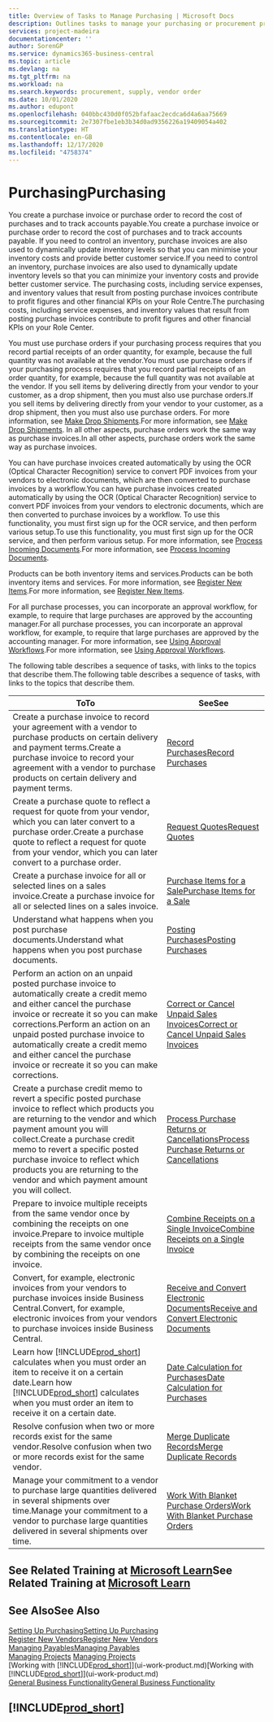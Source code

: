 ```yaml
---
title: Overview of Tasks to Manage Purchasing | Microsoft Docs
description: Outlines tasks to manage your purchasing or procurement processes, including how purchase invoices and purchase orders work.
services: project-madeira
documentationcenter: ''
author: SorenGP
ms.service: dynamics365-business-central
ms.topic: article
ms.devlang: na
ms.tgt_pltfrm: na
ms.workload: na
ms.search.keywords: procurement, supply, vendor order
ms.date: 10/01/2020
ms.author: edupont
ms.openlocfilehash: 040bbc430d0f052bfafaac2ecdca6d4a6aa75669
ms.sourcegitcommit: 2e7307fbe1eb3b34d0ad9356226a19409054a402
ms.translationtype: HT
ms.contentlocale: en-GB
ms.lasthandoff: 12/17/2020
ms.locfileid: "4758374"
---
```

# <a name="purchasing"></a><span data-ttu-id="a754d-103">Purchasing</span><span class="sxs-lookup"><span data-stu-id="a754d-103">Purchasing</span></span>
<span data-ttu-id="a754d-104">You create a purchase invoice or purchase order to record the cost of purchases and to track accounts payable.</span><span class="sxs-lookup"><span data-stu-id="a754d-104">You create a purchase invoice or purchase order to record the cost of purchases and to track accounts payable.</span></span> <span data-ttu-id="a754d-105">If you need to control an inventory, purchase invoices are also used to dynamically update inventory levels so that you can minimise your inventory costs and provide better customer service.</span><span class="sxs-lookup"><span data-stu-id="a754d-105">If you need to control an inventory, purchase invoices are also used to dynamically update inventory levels so that you can minimize your inventory costs and provide better customer service.</span></span> <span data-ttu-id="a754d-106">The purchasing costs, including service expenses, and inventory values that result from posting purchase invoices contribute to profit figures and other financial KPIs on your Role Centre.</span><span class="sxs-lookup"><span data-stu-id="a754d-106">The purchasing costs, including service expenses, and inventory values that result from posting purchase invoices contribute to profit figures and other financial KPIs on your Role Center.</span></span>

<span data-ttu-id="a754d-107">You must use purchase orders if your purchasing process requires that you record partial receipts of an order quantity, for example, because the full quantity was not available at the vendor.</span><span class="sxs-lookup"><span data-stu-id="a754d-107">You must use purchase orders if your purchasing process requires that you record partial receipts of an order quantity, for example, because the full quantity was not available at the vendor.</span></span> <span data-ttu-id="a754d-108">If you sell items by delivering directly from your vendor to your customer, as a drop shipment, then you must also use purchase orders.</span><span class="sxs-lookup"><span data-stu-id="a754d-108">If you sell items by delivering directly from your vendor to your customer, as a drop shipment, then you must also use purchase orders.</span></span> <span data-ttu-id="a754d-109">For more information, see [Make Drop Shipments](sales-how-drop-shipment.md).</span><span class="sxs-lookup"><span data-stu-id="a754d-109">For more information, see [Make Drop Shipments](sales-how-drop-shipment.md).</span></span> <span data-ttu-id="a754d-110">In all other aspects, purchase orders work the same way as purchase invoices.</span><span class="sxs-lookup"><span data-stu-id="a754d-110">In all other aspects, purchase orders work the same way as purchase invoices.</span></span>

<span data-ttu-id="a754d-111">You can have purchase invoices created automatically by using the OCR (Optical Character Recognition) service to convert PDF invoices from your vendors to electronic documents, which are then converted to purchase invoices by a workflow.</span><span class="sxs-lookup"><span data-stu-id="a754d-111">You can have purchase invoices created automatically by using the OCR (Optical Character Recognition) service to convert PDF invoices from your vendors to electronic documents, which are then converted to purchase invoices by a workflow.</span></span> <span data-ttu-id="a754d-112">To use this functionality, you must first sign up for the OCR service, and then perform various setup.</span><span class="sxs-lookup"><span data-stu-id="a754d-112">To use this functionality, you must first sign up for the OCR service, and then perform various setup.</span></span> <span data-ttu-id="a754d-113">For more information, see [Process Incoming Documents](across-process-income-documents.md).</span><span class="sxs-lookup"><span data-stu-id="a754d-113">For more information, see [Process Incoming Documents](across-process-income-documents.md).</span></span>      

<span data-ttu-id="a754d-114">Products can be both inventory items and services.</span><span class="sxs-lookup"><span data-stu-id="a754d-114">Products can be both inventory items and services.</span></span> <span data-ttu-id="a754d-115">For more information, see [Register New Items](inventory-how-register-new-items.md).</span><span class="sxs-lookup"><span data-stu-id="a754d-115">For more information, see [Register New Items](inventory-how-register-new-items.md).</span></span>

<span data-ttu-id="a754d-116">For all purchase processes, you can incorporate an approval workflow, for example, to require that large purchases are approved by the accounting manager.</span><span class="sxs-lookup"><span data-stu-id="a754d-116">For all purchase processes, you can incorporate an approval workflow, for example, to require that large purchases are approved by the accounting manager.</span></span> <span data-ttu-id="a754d-117">For more information, see [Using Approval Workflows](across-how-use-approval-workflows.md).</span><span class="sxs-lookup"><span data-stu-id="a754d-117">For more information, see [Using Approval Workflows](across-how-use-approval-workflows.md).</span></span>

<span data-ttu-id="a754d-118">The following table describes a sequence of tasks, with links to the topics that describe them.</span><span class="sxs-lookup"><span data-stu-id="a754d-118">The following table describes a sequence of tasks, with links to the topics that describe them.</span></span>

| <span data-ttu-id="a754d-119">To</span><span class="sxs-lookup"><span data-stu-id="a754d-119">To</span></span> | <span data-ttu-id="a754d-120">See</span><span class="sxs-lookup"><span data-stu-id="a754d-120">See</span></span> |
| --- | --- |
| <span data-ttu-id="a754d-121">Create a purchase invoice to record your agreement with a vendor to purchase products on certain delivery and payment terms.</span><span class="sxs-lookup"><span data-stu-id="a754d-121">Create a purchase invoice to record your agreement with a vendor to purchase products on certain delivery and payment terms.</span></span> |[<span data-ttu-id="a754d-122">Record Purchases</span><span class="sxs-lookup"><span data-stu-id="a754d-122">Record Purchases</span></span>](purchasing-how-record-purchases.md) |
|<span data-ttu-id="a754d-123">Create a purchase quote to reflect a request for quote from your vendor, which you can later convert to a purchase order.</span><span class="sxs-lookup"><span data-stu-id="a754d-123">Create a purchase quote to reflect a request for quote from your vendor, which you can later convert to a purchase order.</span></span>|[<span data-ttu-id="a754d-124">Request Quotes</span><span class="sxs-lookup"><span data-stu-id="a754d-124">Request Quotes</span></span>](purchasing-how-request-quotes.md)|
| <span data-ttu-id="a754d-125">Create a purchase invoice for all or selected lines on a sales invoice.</span><span class="sxs-lookup"><span data-stu-id="a754d-125">Create a purchase invoice for all or selected lines on a sales invoice.</span></span> |[<span data-ttu-id="a754d-126">Purchase Items for a Sale</span><span class="sxs-lookup"><span data-stu-id="a754d-126">Purchase Items for a Sale</span></span>](purchasing-how-purchase-products-sale.md) |
|<span data-ttu-id="a754d-127">Understand what happens when you post purchase documents.</span><span class="sxs-lookup"><span data-stu-id="a754d-127">Understand what happens when you post purchase documents.</span></span>|[<span data-ttu-id="a754d-128">Posting Purchases</span><span class="sxs-lookup"><span data-stu-id="a754d-128">Posting Purchases</span></span>](ui-post-purchases.md)|
| <span data-ttu-id="a754d-129">Perform an action on an unpaid posted purchase invoice to automatically create a credit memo and either cancel the purchase invoice or recreate it so you can make corrections.</span><span class="sxs-lookup"><span data-stu-id="a754d-129">Perform an action on an unpaid posted purchase invoice to automatically create a credit memo and either cancel the purchase invoice or recreate it so you can make corrections.</span></span> |[<span data-ttu-id="a754d-130">Correct or Cancel Unpaid Sales Invoices</span><span class="sxs-lookup"><span data-stu-id="a754d-130">Correct or Cancel Unpaid Sales Invoices</span></span>](purchasing-how-correct-cancel-unpaid-purchase-invoices.md) |
| <span data-ttu-id="a754d-131">Create a purchase credit memo to revert a specific posted purchase invoice to reflect which products you are returning to the vendor and which payment amount you will collect.</span><span class="sxs-lookup"><span data-stu-id="a754d-131">Create a purchase credit memo to revert a specific posted purchase invoice to reflect which products you are returning to the vendor and which payment amount you will collect.</span></span> |[<span data-ttu-id="a754d-132">Process Purchase Returns or Cancellations</span><span class="sxs-lookup"><span data-stu-id="a754d-132">Process Purchase Returns or Cancellations</span></span>](purchasing-how-register-new-vendors.md) |
|<span data-ttu-id="a754d-133">Prepare to invoice multiple receipts from the same vendor once by combining the receipts on one invoice.</span><span class="sxs-lookup"><span data-stu-id="a754d-133">Prepare to invoice multiple receipts from the same vendor once by combining the receipts on one invoice.</span></span>|[<span data-ttu-id="a754d-134">Combine Receipts on a Single Invoice</span><span class="sxs-lookup"><span data-stu-id="a754d-134">Combine Receipts on a Single Invoice</span></span>](purchasing-how-to-combine-receipts.md)|
|<span data-ttu-id="a754d-135">Convert, for example, electronic invoices from your vendors to purchase invoices inside Business Central.</span><span class="sxs-lookup"><span data-stu-id="a754d-135">Convert, for example, electronic invoices from your vendors to purchase invoices inside Business Central.</span></span>|[<span data-ttu-id="a754d-136">Receive and Convert Electronic Documents</span><span class="sxs-lookup"><span data-stu-id="a754d-136">Receive and Convert Electronic Documents</span></span>](purchasing-how-to-receive-and-convert-electronic-documents.md)|
| <span data-ttu-id="a754d-137">Learn how [!INCLUDE[prod_short](includes/prod_short.md)] calculates when you must order an item to receive it on a certain date.</span><span class="sxs-lookup"><span data-stu-id="a754d-137">Learn how [!INCLUDE[prod_short](includes/prod_short.md)] calculates when you must order an item to receive it on a certain date.</span></span>|[<span data-ttu-id="a754d-138">Date Calculation for Purchases</span><span class="sxs-lookup"><span data-stu-id="a754d-138">Date Calculation for Purchases</span></span>](purchasing-date-calculation-for-purchases.md)|
|<span data-ttu-id="a754d-139">Resolve confusion when two or more records exist for the same vendor.</span><span class="sxs-lookup"><span data-stu-id="a754d-139">Resolve confusion when two or more records exist for the same vendor.</span></span>|[<span data-ttu-id="a754d-140">Merge Duplicate Records</span><span class="sxs-lookup"><span data-stu-id="a754d-140">Merge Duplicate Records</span></span>](sales-how-merge-duplicate-records.md)|
|<span data-ttu-id="a754d-141">Manage your commitment to a vendor to purchase large quantities delivered in several shipments over time.</span><span class="sxs-lookup"><span data-stu-id="a754d-141">Manage your commitment to a vendor to purchase large quantities delivered in several shipments over time.</span></span>|[<span data-ttu-id="a754d-142">Work With Blanket Purchase Orders</span><span class="sxs-lookup"><span data-stu-id="a754d-142">Work With Blanket Purchase Orders</span></span>](sales-how-to-create-blanket-sales-orders.md)|

## <a name="see-related-training-at-microsoft-learn"></a><span data-ttu-id="a754d-143">See Related Training at [Microsoft Learn](/learn/paths/purchase-items-services-dynamics-365-business-central/)</span><span class="sxs-lookup"><span data-stu-id="a754d-143">See Related Training at [Microsoft Learn](/learn/paths/purchase-items-services-dynamics-365-business-central/)</span></span>

## <a name="see-also"></a><span data-ttu-id="a754d-144">See Also</span><span class="sxs-lookup"><span data-stu-id="a754d-144">See Also</span></span>
[<span data-ttu-id="a754d-145">Setting Up Purchasing</span><span class="sxs-lookup"><span data-stu-id="a754d-145">Setting Up Purchasing</span></span>](purchasing-setup-purchasing.md)  
[<span data-ttu-id="a754d-146">Register New Vendors</span><span class="sxs-lookup"><span data-stu-id="a754d-146">Register New Vendors</span></span>](purchasing-how-register-new-vendors.md)  
[<span data-ttu-id="a754d-147">Managing Payables</span><span class="sxs-lookup"><span data-stu-id="a754d-147">Managing Payables</span></span>](payables-manage-payables.md)  
<span data-ttu-id="a754d-148">[Managing Projects](projects-manage-projects.md)  </span><span class="sxs-lookup"><span data-stu-id="a754d-148">[Managing Projects](projects-manage-projects.md)  </span></span>  
<span data-ttu-id="a754d-149">[Working with [!INCLUDE[prod_short](includes/prod_short.md)]](ui-work-product.md)</span><span class="sxs-lookup"><span data-stu-id="a754d-149">[Working with [!INCLUDE[prod_short](includes/prod_short.md)]](ui-work-product.md)</span></span>  
[<span data-ttu-id="a754d-150">General Business Functionality</span><span class="sxs-lookup"><span data-stu-id="a754d-150">General Business Functionality</span></span>](ui-across-business-areas.md)

## [!INCLUDE[prod_short](includes/free_trial_md.md)]  
